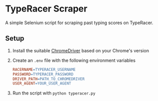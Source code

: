 # TypeRacer Scraper
A simple Selenium script for scraping past typing scores on TypeRacer.
## Setup
1. Install the suitable [ChromeDriver](https://chromedriver.chromium.org/downloads) based on your Chrome's version
2. Create an `.env` file with the following environment variables

    ```Makefile
    RACERNAME=TYPERACER_USERNAME
    PASSWORD=TYPERACER_PASSWORD
    DRIVER_PATH=PATH_TO_CHROMEDRIVER
    USER_AGENT=YOUR_USER_AGENT
    ```

3. Run the script with `python typeracer.py`
